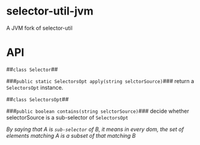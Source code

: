 selector-util-jvm
=================

A JVM fork of selector-util

API
=======

##`class Selector`##

###`public static SelectorsOpt apply(string selctorSource)`###
return a `SelectorsOpt` instance.


##`class SelectorsOpt`##

###`public boolean contains(string selctorSource)`###
decide whether selectorSource is a sub-selector of `SelectorsOpt`


*By saying that A is `sub-selector` of B, it means in every dom, the set of elements matching A is a subset of that matching B*
